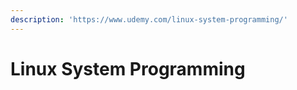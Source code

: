 ```yaml
---
description: 'https://www.udemy.com/linux-system-programming/'
---
```


# Linux System Programming

